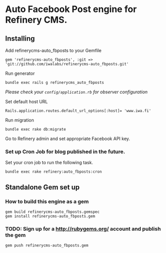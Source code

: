 # Auto Facebook Post engine for Refinery CMS.

## Installing

Add refinerycms-auto_fbposts to your Gemfile

    gem 'refinerycms-auto_fbposts', :git => 'git://github.com/iwalabs/refinerycms-auto_fbposts.git'

Run generator

    bundle exec rails g refinerycms_auto_fbposts

*Please check your `config/application.rb` for observer configuration*

Set default host URL

    Rails.application.routes.default_url_options[:host]= 'www.iwa.fi'


Run migration

    bundle exec rake db:migrate

Go to Refinery admin and set appropriate Facebook API key.

### Set up Cron Job for blog published in the future.

Set your cron job to run the following task.

    bundle exec rake refinery:auto_fbposts:cron

## Standalone Gem set up

### How to build this engine as a gem

    gem build refinerycms-auto_fbposts.gemspec
    gem install refinerycms-auto_fbposts.gem


### TODO: Sign up for a http://rubygems.org/ account and publish the gem

    gem push refinerycms-auto_fbposts.gem

